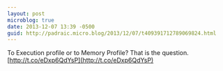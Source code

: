 ```yaml
---
layout: post
microblog: true
date: 2013-12-07 13:39 -0500
guid: http://padraic.micro.blog/2013/12/07/t409391712789069824.html
---
```

To Execution profile or to Memory Profile? That is the question. [http://t.co/eDxp6QdYsP](http://t.co/eDxp6QdYsP)
